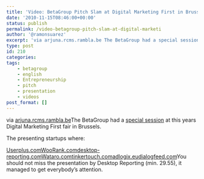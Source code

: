 ```yaml
---
title: 'Video: BetaGroup Pitch Slam at Digital Marketing First in Brussels'
date: '2010-11-15T08:46:00+00:00'
status: publish
permalink: /video-betagroup-pitch-slam-at-digital-marketi
author: '@ramonsuarez'
excerpt: 'via arjuna.rcms.rambla.be The BetaGroup had a special session at this years Digital Marketing First fair in Brussels. The presenting startups where: Userplus.com WooRank.com desktop-reporting.com Wataro.com tinkertouch.com adlogix.eu dialogfeed.co...'
type: post
id: 210
categories:
tags:
    - betagroup
    - english
    - Entrepreneurship
    - pitch
    - presentation
    - videos
post_format: []
---
```

via [arjuna.rcms.rambla.be](http://arjuna.rcms.rambla.be/webinar/36578)</div>The BetaGroup had a [special session](http://www.betagroup.be/2010/10/12/dmf-digital-marketing-first/) at this years Digital Marketing First fair in Brussels.

The presenting startups where:

[Userplus.com](http://userplus.com/)[WooRank.com](http://www.WooRank.com)[desktop-reporting.com](http://www.desktop-reporting.com)[Wataro.com](http://www.Wataro.com)[tinkertouch.com](http://www.tinkertouch.com)[adlogix.eu](http://www.adlogix.eu)[dialogfeed.com](http://dialogfeed.com/)You should not miss the presentation by Desktop Reporting (min. 29.55), it managed to get everybody’s attention.

</div>